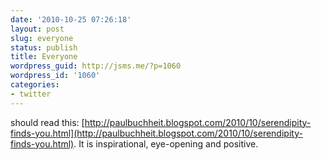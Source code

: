 ```yaml
---
date: '2010-10-25 07:26:18'
layout: post
slug: everyone
status: publish
title: Everyone
wordpress_guid: http://jsms.me/?p=1060
wordpress_id: '1060'
categories:
- twitter
---
```


should read this: [http://paulbuchheit.blogspot.com/2010/10/serendipity-finds-you.html](http://paulbuchheit.blogspot.com/2010/10/serendipity-finds-you.html). It is inspirational, eye-opening and positive.

